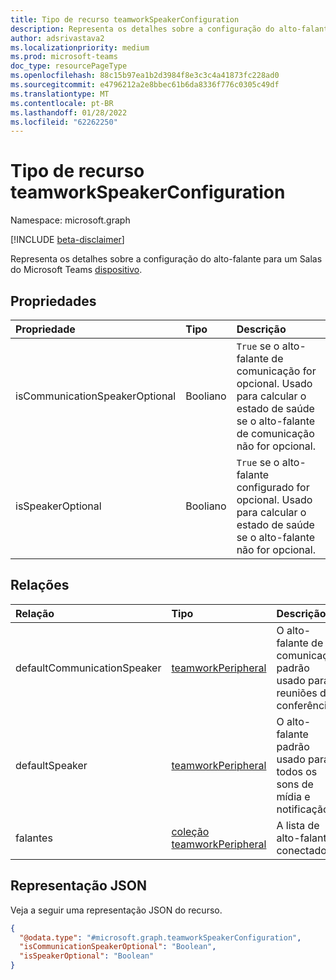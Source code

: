 ```yaml
---
title: Tipo de recurso teamworkSpeakerConfiguration
description: Representa os detalhes sobre a configuração do alto-falante para um Salas do Microsoft Teams dispositivo.
author: adsrivastava2
ms.localizationpriority: medium
ms.prod: microsoft-teams
doc_type: resourcePageType
ms.openlocfilehash: 88c15b97ea1b2d3984f8e3c3c4a41873fc228ad0
ms.sourcegitcommit: e4796212a2e8bbec61b6da8336f776c0305c49df
ms.translationtype: MT
ms.contentlocale: pt-BR
ms.lasthandoff: 01/28/2022
ms.locfileid: "62262250"
---
```

# <a name="teamworkspeakerconfiguration-resource-type"></a>Tipo de recurso teamworkSpeakerConfiguration

Namespace: microsoft.graph

[!INCLUDE [beta-disclaimer](../../includes/beta-disclaimer.md)]

Representa os detalhes sobre a configuração do alto-falante para um Salas do Microsoft Teams [dispositivo](../resources/teamworkdevice.md).

## <a name="properties"></a>Propriedades
|Propriedade|Tipo|Descrição|
|:---|:---|:---|
|isCommunicationSpeakerOptional|Booliano|`True` se o alto-falante de comunicação for opcional. Usado para calcular o estado de saúde se o alto-falante de comunicação não for opcional.|
|isSpeakerOptional|Booliano|`True` se o alto-falante configurado for opcional. Usado para calcular o estado de saúde se o alto-falante não for opcional.|

## <a name="relationships"></a>Relações
|Relação|Tipo|Descrição|
|:---|:---|:---|
|defaultCommunicationSpeaker|[teamworkPeripheral](../resources/teamworkperipheral.md)|O alto-falante de comunicação padrão usado para reuniões de conferência.|
|defaultSpeaker|[teamworkPeripheral](../resources/teamworkperipheral.md)|O alto-falante padrão usado para todos os sons de mídia e notificação.|
|falantes|[coleção teamworkPeripheral](../resources/teamworkperipheral.md)|A lista de alto-falantes conectados.|

## <a name="json-representation"></a>Representação JSON
Veja a seguir uma representação JSON do recurso.
<!-- {
  "blockType": "resource",
  "@odata.type": "microsoft.graph.teamworkSpeakerConfiguration"
}
-->
``` json
{
  "@odata.type": "#microsoft.graph.teamworkSpeakerConfiguration",
  "isCommunicationSpeakerOptional": "Boolean",
  "isSpeakerOptional": "Boolean"
}
```

